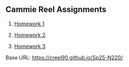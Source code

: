 ## Cammie Reel Assignments

1. [Homework 1](./Homework-1)

2. [Homework 2](./Homework-2)

3. [Homework 3](./Homework-3)

Base URL: https://creel90.github.io/Sp25-N220/
